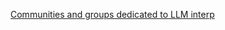 [Communities and groups dedicated to LLM interp](https://github.com/JShollaj/awesome-llm-interpretability/blob/main/README.md#llm-interpretability-groups)
